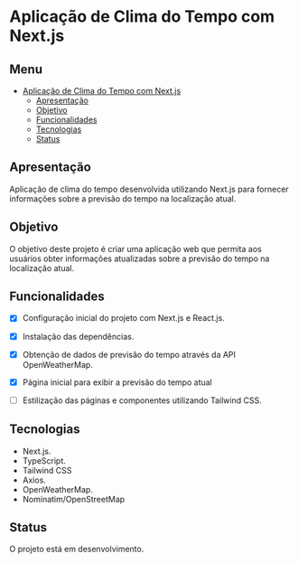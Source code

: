 # Aplicação de Clima do Tempo com Next.js

## Menu

- [Aplicação de Clima do Tempo com Next.js](#aplicação-de-clima-do-tempo-com-nextjs)
  - [Apresentação](#apresentação)
  - [Objetivo](#objetivo)
  - [Funcionalidades](#funcionalidades)
  - [Tecnologias](#tecnologias)
  - [Status](#status)

## Apresentação

Aplicação de clima do tempo desenvolvida utilizando Next.js para fornecer informações sobre a previsão do tempo na localização atual.

## Objetivo

O objetivo deste projeto é criar uma aplicação web que permita aos usuários obter informações atualizadas sobre a previsão do tempo na localização atual.

## Funcionalidades

- [X] Configuração inicial do projeto com Next.js e React.js.
- [X] Instalação das dependências.
- [X] Obtenção de dados de previsão do tempo através da API OpenWeatherMap.
- [x] Página inicial para exibir a previsão do tempo atual
- [ ] Estilização das páginas e componentes utilizando Tailwind CSS.


## Tecnologias

- Next.js.
- TypeScript.
- Tailwind CSS
- Axios.
- OpenWeatherMap.
- Nominatim/OpenStreetMap

## Status

O projeto está em desenvolvimento.